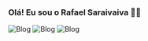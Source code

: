 ### Olá! Eu sou o Rafael Saraivaiva 🖐🏽

![Blog](https://img.shields.io/badge/Gmail-D14836?style=for-the-badge&logo=gmail&logoColor=white)<a href="mailto:rafaelasaraiva@gmail.com"></a>
![Blog](https://img.shields.io/badge/WhatsApp-25D366?style=for-the-badge&logo=whatsapp&logoColor=white)<a href="tel:+61981934812"></a>
![Blog](https://img.shields.io/badge/LinkedIn-0077B5?style=for-the-badge&logo=linkedin&logoColor=white)<a href="https://br.linkedin.com/in/rafael-saraiva" target="_blank"></a>

